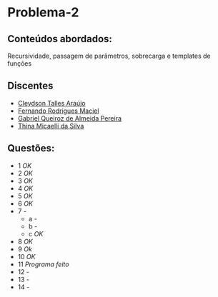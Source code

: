 # Problema-2

## Conteúdos abordados: 
 Recursividade, passagem de parâmetros, sobrecarga e templates de funções

## Discentes 
* [Cleydson Talles Araújo](https://github.com/talles17)
* [Fernando Rodrigues Maciel](https://github.com/nandomaciel)
* [Gabriel Queiroz de Almeida Pereira](https://github.com/gabrielqap)
* [Thina Micaelli da Silva](https://github.com/thinamicaelli)

## Questões:

* 1 *OK*
* 2 *OK*
* 3 *OK*
* 4 *OK*
* 5 *OK*
* 6 *OK*
* 7 *-*
	 * a *-*
	 * b *-*
	 * c *OK* 
* 8 *OK*
* 9 *Ok*
* 10 *OK*
* 11 *Programa feito*
* 12 *-*
* 13 *-*
* 14 *-*
